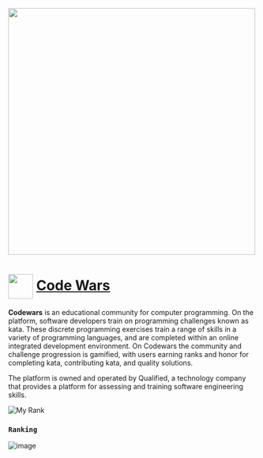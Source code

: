  <img src="https://w7.pngwing.com/pngs/477/603/png-transparent-codewars-button-icon.png"  width="500">
 
 # <img src="https://cdn-icons-png.flaticon.com/512/1157/1157109.png" width="50" align="center" target="_blank">&nbsp;<a href="https://www.codewars.com/dashboard">Code Wars</a>
 
**Codewars** is an educational community for computer programming. On the platform, software developers train on programming challenges known as kata. These discrete programming exercises train a range of skills in a variety of programming languages, and are completed within an online integrated development environment. On Codewars the community and challenge progression is gamified, with users earning ranks and honor for completing kata, contributing kata, and quality solutions.

The platform is owned and operated by Qualified, a technology company that provides a platform for assessing and training software engineering skills.

<img src="https://www.codewars.com/users/mlmariscotes/badges/large" alt="My Rank">

### `Ranking`
![image](https://user-images.githubusercontent.com/99033220/170620011-982ff804-0a2a-4252-84cc-e30fed6a53d1.png)


<!-- #### 8 Kyu - Zenitsu 
#### 7 Kyu - Itchigo 
#### 6 Kyu - Levi Ackerman
#### 5 Kyu - Zoro @ Wano arc
#### 4 Kyu - Hitachi
#### 3 Kyu - Hokage sage mode
#### 2 Kyu - Sage of the 6 Paths
#### 1 Kyu - Ultra Instinct Goku -->

